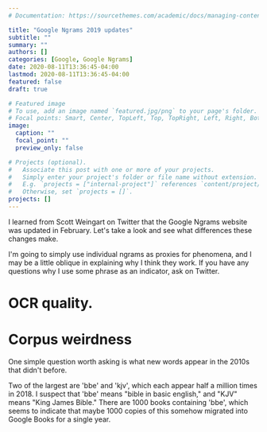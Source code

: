 ```yaml
---
# Documentation: https://sourcethemes.com/academic/docs/managing-content/

title: "Google Ngrams 2019 updates"
subtitle: ""
summary: ""
authors: []
categories: [Google, Google Ngrams]
date: 2020-08-11T13:36:45-04:00
lastmod: 2020-08-11T13:36:45-04:00
featured: false
draft: true

# Featured image
# To use, add an image named `featured.jpg/png` to your page's folder.
# Focal points: Smart, Center, TopLeft, Top, TopRight, Left, Right, BottomLeft, Bottom, BottomRight.
image:
  caption: ""
  focal_point: ""
  preview_only: false

# Projects (optional).
#   Associate this post with one or more of your projects.
#   Simply enter your project's folder or file name without extension.
#   E.g. `projects = ["internal-project"]` references `content/project/deep-learning/index.md`.
#   Otherwise, set `projects = []`.
projects: []
---
```


I learned from Scott Weingart on Twitter that the Google Ngrams
website was updated in February. Let's take a look and see what
differences these changes make.

I'm going to simply use individual ngrams as proxies for phenomena,
and I may be a little oblique in explaining why I think they work. If
you have any questions why I use some phrase as an indicator, ask on Twitter.

# OCR quality.




# Corpus weirdness

One simple question worth asking is what new words appear in the 2010s
that didn't before.

Two of the largest are 'bbe' and 'kjv', which each appear half a
million times in 2018. I suspect that 'bbe' means "bible in
basic english," and "KJV" means "King James Bible." There are 1000
books containing 'bbe', which seems to indicate that maybe 1000 copies
of this somehow migrated into Google Books for a single year.
